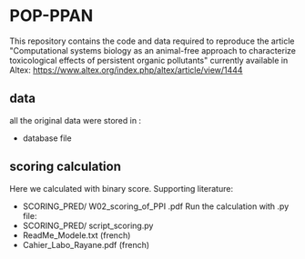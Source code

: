 # POP-PPAN 

This repository contains the code and data required to reproduce the article "Computational systems biology as an animal-free approach to characterize toxicological effects of persistent organic pollutants" currently available in Altex: https://www.altex.org/index.php/altex/article/view/1444

## data
all the original data were stored in :
* database file

## scoring calculation
Here we calculated with binary score. Supporting literature:
* SCORING_PRED/ W02_scoring_of_PPI .pdf
Run the calculation with .py file:
* SCORING_PRED/ script_scoring.py
* ReadMe_Modele.txt (french)
* Cahier_Labo_Rayane.pdf (french)
